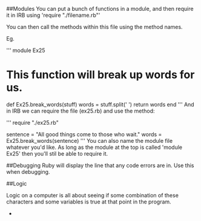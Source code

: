 ##Modules
You can put a bunch of functions in a module, and then require it
in IRB using 'require "./filename.rb"'

You can then call the methods within this file using the method names.

Eg.

'''
module Ex25

  # This function will break up words for us.
  def Ex25.break_words(stuff)
    words = stuff.split(' ')
    return words
  end
'''
And in IRB we can require the file (ex25.rb) and use the method:

'''
require "./ex25.rb"

sentence = "All good things come to those who wait."
words = Ex25.break_words(sentence)
'''
You can also name the module file whatever you'd like. As long as the module
at the top is called 'module Ex25' then you'll stil be able to require it.

##Debugging
Ruby will display the line that any code errors are in. Use this when debugging.

##Logic

Logic on a computer is all about seeing if some combination of these characters and some variables is true at that point in the program.

* <!-- && (and)
* || (or)
* ! (not)
* != (not equal)
* == (equal)
* >= (greater-than-equal)
* <= (less-than-equal) -->
* true
* false

##Different ways of returning true and false

!false evaluates to: true
!true evaluates to: false

not (true || false) evaluates to: false
not (true || true) evaluates to: false
not (false || true) evaluates to: alse
not (false || false) evaluates to: true

!(true && false)evaluates to: true
!(true && true)	evaluates to: false
!(false && true)	evaluates to: true
!(false && false)	evaluates to: true

1 != 0	evaluates to: true
1 != 1	evaluates to: false
0 != 1	evaluates to: true
0 != 0	evaluates to: false

##Solving boolean expressions

I will also give you a trick to help you figure out the more complicated ones toward the end.

Whenever you see these boolean logic statements, you can solve them easily by this simple process:

1. Find an equality test (== or !=) and replace it with its truth.
2. Find each &&/|| inside parentheses and solve those first.
3. Find each ! and invert it.
4. Find any remaining &&/|| and solve it.
5. When you are done you should have true or false.

##Eg.

First solve each equality test:
3 != 4 && !("testing" != "test" || "Ruby" == "Ruby")

3 != 4 == TRUE, "testing" != "test" == TRUE, "Ruby" == "Ruby"== TRUE
You're left with

TRUE && !(TRUE || TRUE)

evaluate the || / && in parenthsis and evalueate.
You're left with

TRUE && !(TRUE)

Find each ! and invert the expression within it

TRUE && FALSE

This equals FALSE (TRUE AND FALSE == FALSE)

## If / Elsif / else
escape_bear = "I try to open the door"
if escape_bear.downcase.include? "door" checks if 'door' is part of the escape
bear string and returns 'true' if so.

## =~ operator

The equal-tilde operator in ruby is the “match” operator.  It take an regular expression on the left hand side and the string to match on the right hand side.  The expression …
/or/ =~ “Hello World”
will return 7 because a match is found on index 7 of the string.  index starts at 0.
The expression
/abc/ =~ “Hello World”
will return nil because there is no match (doesn't contain a, b or c).

##keywords and data types

[From Learn Ruby the Hard Way](https://learnrubythehardway.org/book/ex37.html)

##Hashes

[Ex39 is a great explanation of Hashes](https://learnrubythehardway.org/book/ex39.html)

# OOP Lesson - Classes and Objects
## Monday 19 Sep
 A class is a 'type' of thing.
 An object is one of these 'things'.
 We create an object and assign it to a variable so that we can work with it.
 Eg. ```Pikachu = Pokemon.new(name: "Pika", size: "L", power: 10)```

 You can use other clases to build out your base class (parent and child)
 Super can call the same method from the parent class (ie. initialize)

 ## PROTIP
 Highlight a variable, press command D and it will highlight other variables of the same name.

You can inherit all the way up to the base class

##Requiring

require "./mystuff.rb"

MyStuff.apple()
This allows us to print a variable that's in a required module. In this case, tangerine
puts MyStuff::TANGERINE

##attr_accessor
calling attr_accessor means that you can access the attribute of the instance.
For example,

'''
def initialize(lyrics)
  @lyrics = lyrics
end

attr_accessor :lyrics
'''

means that I can perform:
'''
happy_birthday = Song.new("LYRICS")
and then call
happy_birthday.lyrics


##Top down development

Take a small piece of the problem; hack on some code and get it to run barely.
Refine the code into something more formal with classes and automated tests.
Extract the key concepts you're using and try to find research for them.
Write a description of what's really going on.
Go back and refine the code, possibly throwing it out and starting over.
Repeat, moving on to some other piece of the problem.

## Resources

http://www.rubyinside.com/media/poignant-guide.pdf

http://poignant.guide/book/chapter-1.html

If you are finding parts of Ruby hard to sink in, this is a quirky yet engaging place to learn! http://poignant.guide/book/chapter-3.html

##Test Driven development

Class unit tests and TDD

Workflow -
we write the test before the code is written
write the code
make the test pass

Red / Green / Refactor

## Getters and Setters

attr_accessor

## AboutArrays

accessing arrays. If you have an array
array = [:peanut, :butter, :and, :jelly]

and pass in array[2,2]
the first 2 says where you should start grabbing values (position 2),and then
the second 2 says how many more values you should traverse.

##Parallel Assignment
Assigning values from an array on the one line.
```
def test_parallel_assignments
  first_name, last_name = ["John", "Smith"]
  assert_equal "John", first_name
  assert_equal "Smith", last_name
end
```
Using the splat value to assign remaining values from an array to one variable
```
def test_parallel_assignments_with_splat_operator
  first_name, *last_name = ["John", "Smith", "III"]
  assert_equal "John", first_name
  assert_equal ["Smith","III"], last_name
end
```
Parallel assignment with only one variable
```
def test_parallel_assignment_with_one_variable
  first_name, = ["John", "Smith"]
  assert_equal "John", first_name
end
```
Getting substrings
```
def test_you_can_get_a_substring_from_a_string
  string = "Bacon, lettuce and tomato"
  assert_equal "let", string[7,3] #starts from position 7, and takes 3.
  assert_equal "let", string[7..9] #starts from position 7 and takes until position 7
end
```
## Read up on
Default values in Arrays
##Go back through Ruby Koans
Check:
* About Strings
* About Hashes
* About Arrays
* About Regular Expressions - particularly find and replace
* About Blocks
## REREAD ABOUT PROXY OBJECTS. DIDN'T GET THIS AT _ALL_

##Opening / Creating / Working with files in Ruby

r = read only
w = create an empty file for wrtiting
a = append to filer + open a file for reading and wrtiting
w+ = create an empty file for reading and writing if one doesn't exist.

File.new
File.read
File.open
File.write
File.close
File.rewind

 ## Collect and map

Collect / map takes each elemens of an awway, can perform something on them
and then you can return the transformed array. In the examples below,
it adds 10 to each element.

```
 def test_collect_transforms_elements_of_an_array
   array = [1, 2, 3]
   new_array = array.collect { |item| item + 10 }
   assert_equal [11,12,13], new_array

   # NOTE: 'map' is another name for the 'collect' operation
   another_array = array.map { |item| item + 10 }
   assert_equal [11,12,13], another_array
 end
 ```
select where items within an array match a condition (eval to 'true')
 ```
 def test_select_selects_certain_items_from_an_array
   array = [1, 2, 3, 4, 5, 6]

   even_numbers = array.select { |item| (item % 2) == 0 }
   assert_equal __, even_numbers

   # NOTE: 'find_all' is another name for the 'select' operation
   more_even_numbers = array.find_all { |item| (item % 2) == 0 }
   assert_equal __, more_even_numbers
 end
 ```
 Pass a criteria in and find will return the first matching criteria
```
 def test_find_locates_the_first_element_matching_a_criteria
   array = ["Jim", "Bill", "Clarence", "Doug", "Eli"]

   assert_equal "Clarence", array.find { |item| item.size > 4 }
 end
 ```
##Presentation - Bron Thulke
(Twitter)[https://twitter.com/_bron_]
* worked in ASP.net for years
* Went Freelance afterwards
* Currently works for herself

Did the initial big biz experience prove valuable for working at
smaller places in the future?
started n big biz (Logica), moved to small

Freelance show
This Developer's Life
Pluralsite
DDD Melbourne (conference)
Clean COde - Martin Fowler
Writing Good Code - Microsoft
Away from the Keyboard (podcast)
The Hello World Podcast

##Holy shit, inject!
Inject provides a value that you can edit throughout iteration.
In the examples below, the first variable that's within the block
will be returned at the end. Can be modified.
Can also pass a new Array to hold the results (below)
```
def test_inject_will_blow_your_mind
  result = [2, 3, 4].inject(0) { |sum, item| sum + item }
  assert_equal 9, result

  result2 = [2, 3, 4].inject(1) { |product, item| product * item }
  assert_equal 24, result2
  # 1 * 2 = 2
  # 2 * 3 = 6
  # 6 * 4 = 24

  result = [2, 3, 4].inject([]) { |sum, item| sum << item * 2 }
```

##Inheritance
You can super up to the parent class to grab a string from a method, and
even interpolate if you want!
```
class BullDog < Dog
  def bark
    super + ", GROWL"
  end
end

def test_subclasses_can_invoke_parent_behavior_via_super
  ralph = BullDog.new("Ralph")
  assert_equal "WOOF, GROWL", ralph.bark
end
```

## Thursday lecture - Menus in terminal
Use Case statements (also called Switch in other languages)
```
exit = false
until exit do
  command = $stdin.gets.chomp
  case command
    when "1"
      puts "One!"
    when "2"
      puts "Two"
    when "3"
      puts "Three"
    when "Exit"
      exit = true
    else
      "Nahh"
  end
end      
```

##Koans Stuff
Test classes and instances don't share instance variables.
```
class Dog
  attr_accessor :name
end

def Dog.name
  @name
end

def test_classes_and_instances_do_not_share_instance_variables
  fido = Dog.new
  fido.name = "Fido"
  assert_equal "Fido", fido.name
  assert_equal nil, Dog.name
end
```


##William Tio - Guest Speaker
Questions
Tips for beginner programs - what have you found useful?
Concentrate on one at a time
